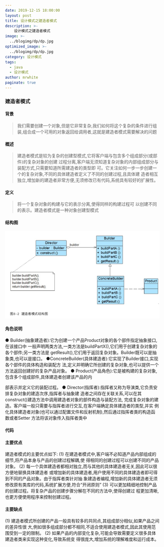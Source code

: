 ```yaml
---
date: 2019-12-15 18:00:00
layout: post
title: 设计模式之建造者模式
description: >-
    设计模式之建造者模式  
image: >-
  ../blogimg/dp/dp.jpg
optimized_image: >-
  ../blogimg/dp/dp.jpg
category: 设计模式
tags:
  - java
  - 设计模式
author: mrwhite
paginate: true
---
```


### 建造者模式

#### 背景

> 我们需要创建一个对象,但是它非常复杂,我们如何将这个复杂的条件进行组装,组合成一个可用的对象返回给调用者,这就是建造者模式需要解决的问题

#### 概述

> 建造者模式是较为复杂的创建型模式,它将客户端与包含多个组成部分(或部件)的复杂对象的创建
> 过程分离,客户端无须知道复杂对象的内部组成部分与装配方式,只需要知道所需建造者的类型即
> 可。它关注如何一步一步创建一个的复杂对象,不同的具体建造者定义了不同的创建过程,且具体建
> 造者相互独立,增加新的建造者非常方便,无须修改已有代码,系统具有较好的扩展性。

#### 定义

> 将一个复杂对象的构建与它的表示分离,使得同样的构建过程可
> 以创建不同的表示。建造者模式是一种对象创建型模式

#### 结构图

![](../img/build/build.png)

#### 角色说明

● Builder(抽象建造者):它为创建一个产品Product对象的各个部件指定抽象接口,在该接口中
一般声明两类方法,一类方法是buildPartX(),它们用于创建复杂对象的各个部件;另一类方法是
getResult(),它们用于返回复杂对象。Builder既可以是抽象类,也可以是接口。
●ConcreteBuilder(具体建造者):它实现了Builder接口,实现各个部件的具体构造和装配方
法,定义并明确它所创建的复杂对象,也可以提供一个方法返回创建好的复杂产品对象。
● Product(产品角色):它是被构建的复杂对象,包含多个组成部件,具体建造者创建该产品的内

部表示并定义它的装配过程。
● Director(指挥者):指挥者又称为导演类,它负责安排复杂对象的建造次序,指挥者与抽象建
造者之间存在关联关系,可以在其construct()建造方法中调用建造者对象的部件构造与装配方法,
完成复杂对象的建造。客户端一般只需要与指挥者进行交互,在客户端确定具体建造者的类型,并实
例化具体建造者对象(也可以通过配置文件和反射机制),然后通过指挥者类的构造函数或者Setter
方法将该对象传入指挥者类中

#### 代码

#### 主要优点

建造者模式的主要优点如下:
(1) 在建造者模式中,客户端不必知道产品内部组成的细节,将产品本身与产品的创建过程解耦,使
得相同的创建过程可以创建不同的产品对象。
(2) 每一个具体建造者都相对独立,而与其他的具体建造者无关,因此可以很方便地替换具体建造者
或增加新的具体建造者,用户使用不同的具体建造者即可得到不同的产品对象。由于指挥者类针对抽
象建造者编程,增加新的具体建造者无须修改原有类库的代码,系统扩展方便,符合“开闭原则”
(3) 可以更加精细地控制产品的创建过程。将复杂产品的创建步骤分解在不同的方法中,使得创建过
程更加清晰,也更方便使用程序来控制创建过程。

#### 主要缺点

(1) 建造者模式所创建的产品一般具有较多的共同点,其组成部分相似,如果产品之间的差异性很
大,例如很多组成部分都不相同,不适合使用建造者模式,因此其使用范围受到一定的限制。
(2) 如果产品的内部变化复杂,可能会导致需要定义很多具体建造者类来实现这种变化,导致系统变
得很庞大,增加系统的理解难度和运行成本。